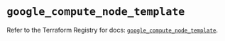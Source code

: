# `google_compute_node_template`

Refer to the Terraform Registry for docs: [`google_compute_node_template`](https://registry.terraform.io/providers/hashicorp/google/6.16.0/docs/resources/compute_node_template).
